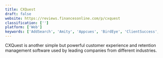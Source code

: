 ```yaml
---
title: CXQuest
draft: false 
website: https://reviews.financesonline.com/p/cxquest
classification: ['']
platform: ['Web']
keywords: ['AddSearch', 'Amity', 'Appcues', 'BirdEye', 'ClientSuccess', 'Contactually', 'Gainsight', 'Helpdesk Office', 'Medallia', 'Qualtrics Core XM', 'SaleMove', 'Survey Monkey', 'SurveyGizmo', 'SurveyTool', 'Swift Polling', 'SwipedOn', 'Totango', 'Trustpilot', 'Unblu', 'UserGuiding', 'Userpilot']
---
```

CXQuest is another simple but powerful customer experience and retention management software used by leading companies from different industries.